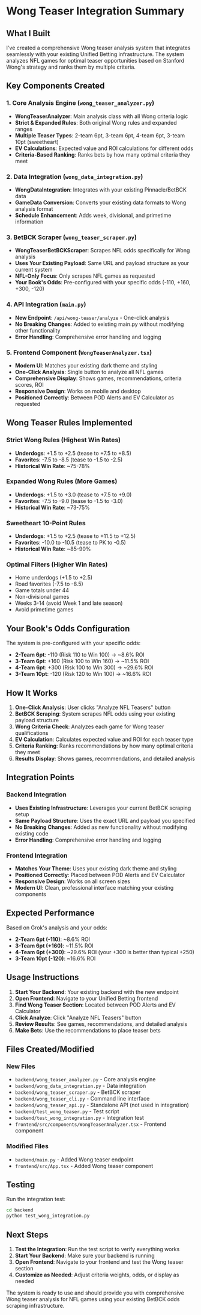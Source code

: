 # Wong Teaser Integration Summary

## What I Built

I've created a comprehensive Wong teaser analysis system that integrates seamlessly with your existing Unified Betting infrastructure. The system analyzes NFL games for optimal teaser opportunities based on Stanford Wong's strategy and ranks them by multiple criteria.

## Key Components Created

### 1. Core Analysis Engine (`wong_teaser_analyzer.py`)
- **WongTeaserAnalyzer**: Main analysis class with all Wong criteria logic
- **Strict & Expanded Rules**: Both original Wong rules and expanded ranges
- **Multiple Teaser Types**: 2-team 6pt, 3-team 6pt, 4-team 6pt, 3-team 10pt (sweetheart)
- **EV Calculations**: Expected value and ROI calculations for different odds
- **Criteria-Based Ranking**: Ranks bets by how many optimal criteria they meet

### 2. Data Integration (`wong_data_integration.py`)
- **WongDataIntegration**: Integrates with your existing Pinnacle/BetBCK data
- **GameData Conversion**: Converts your existing data formats to Wong analysis format
- **Schedule Enhancement**: Adds week, divisional, and primetime information

### 3. BetBCK Scraper (`wong_teaser_scraper.py`)
- **WongTeaserBetBCKScraper**: Scrapes NFL odds specifically for Wong analysis
- **Uses Your Existing Payload**: Same URL and payload structure as your current system
- **NFL-Only Focus**: Only scrapes NFL games as requested
- **Your Book's Odds**: Pre-configured with your specific odds (-110, +160, +300, -120)

### 4. API Integration (`main.py`)
- **New Endpoint**: `/api/wong-teaser/analyze` - One-click analysis
- **No Breaking Changes**: Added to existing main.py without modifying other functionality
- **Error Handling**: Comprehensive error handling and logging

### 5. Frontend Component (`WongTeaserAnalyzer.tsx`)
- **Modern UI**: Matches your existing dark theme and styling
- **One-Click Analysis**: Single button to analyze all NFL games
- **Comprehensive Display**: Shows games, recommendations, criteria scores, ROI
- **Responsive Design**: Works on mobile and desktop
- **Positioned Correctly**: Between POD Alerts and EV Calculator as requested

## Wong Teaser Rules Implemented

### Strict Wong Rules (Highest Win Rates)
- **Underdogs**: +1.5 to +2.5 (tease to +7.5 to +8.5)
- **Favorites**: -7.5 to -8.5 (tease to -1.5 to -2.5)
- **Historical Win Rate**: ~75-78%

### Expanded Wong Rules (More Games)
- **Underdogs**: +1.5 to +3.0 (tease to +7.5 to +9.0)
- **Favorites**: -7.5 to -9.0 (tease to -1.5 to -3.0)
- **Historical Win Rate**: ~73-75%

### Sweetheart 10-Point Rules
- **Underdogs**: +1.5 to +2.5 (tease to +11.5 to +12.5)
- **Favorites**: -10.0 to -10.5 (tease to PK to -0.5)
- **Historical Win Rate**: ~85-90%

### Optimal Filters (Higher Win Rates)
- Home underdogs (+1.5 to +2.5)
- Road favorites (-7.5 to -8.5)
- Game totals under 44
- Non-divisional games
- Weeks 3-14 (avoid Week 1 and late season)
- Avoid primetime games

## Your Book's Odds Configuration

The system is pre-configured with your specific odds:

- **2-Team 6pt**: -110 (Risk 110 to Win 100) → ~8.6% ROI
- **3-Team 6pt**: +160 (Risk 100 to Win 160) → ~11.5% ROI
- **4-Team 6pt**: +300 (Risk 100 to Win 300) → ~29.6% ROI
- **3-Team 10pt**: -120 (Risk 120 to Win 100) → ~16.6% ROI

## How It Works

1. **One-Click Analysis**: User clicks "Analyze NFL Teasers" button
2. **BetBCK Scraping**: System scrapes NFL odds using your existing payload structure
3. **Wong Criteria Check**: Analyzes each game for Wong teaser qualifications
4. **EV Calculation**: Calculates expected value and ROI for each teaser type
5. **Criteria Ranking**: Ranks recommendations by how many optimal criteria they meet
6. **Results Display**: Shows games, recommendations, and detailed analysis

## Integration Points

### Backend Integration
- **Uses Existing Infrastructure**: Leverages your current BetBCK scraping setup
- **Same Payload Structure**: Uses the exact URL and payload you specified
- **No Breaking Changes**: Added as new functionality without modifying existing code
- **Error Handling**: Comprehensive error handling and logging

### Frontend Integration
- **Matches Your Theme**: Uses your existing dark theme and styling
- **Positioned Correctly**: Placed between POD Alerts and EV Calculator
- **Responsive Design**: Works on all screen sizes
- **Modern UI**: Clean, professional interface matching your existing components

## Expected Performance

Based on Grok's analysis and your odds:

- **2-Team 6pt (-110)**: ~8.6% ROI
- **3-Team 6pt (+160)**: ~11.5% ROI  
- **4-Team 6pt (+300)**: ~29.6% ROI (your +300 is better than typical +250)
- **3-Team 10pt (-120)**: ~16.6% ROI

## Usage Instructions

1. **Start Your Backend**: Your existing backend with the new endpoint
2. **Open Frontend**: Navigate to your Unified Betting frontend
3. **Find Wong Teaser Section**: Located between POD Alerts and EV Calculator
4. **Click Analyze**: Click "Analyze NFL Teasers" button
5. **Review Results**: See games, recommendations, and detailed analysis
6. **Make Bets**: Use the recommendations to place teaser bets

## Files Created/Modified

### New Files
- `backend/wong_teaser_analyzer.py` - Core analysis engine
- `backend/wong_data_integration.py` - Data integration
- `backend/wong_teaser_scraper.py` - BetBCK scraper
- `backend/wong_teaser_cli.py` - Command line interface
- `backend/wong_teaser_api.py` - Standalone API (not used in integration)
- `backend/test_wong_teaser.py` - Test script
- `backend/test_wong_integration.py` - Integration test
- `frontend/src/components/WongTeaserAnalyzer.tsx` - Frontend component

### Modified Files
- `backend/main.py` - Added Wong teaser endpoint
- `frontend/src/App.tsx` - Added Wong teaser component

## Testing

Run the integration test:
```bash
cd backend
python test_wong_integration.py
```

## Next Steps

1. **Test the Integration**: Run the test script to verify everything works
2. **Start Your Backend**: Make sure your backend is running
3. **Open Frontend**: Navigate to your frontend and test the Wong teaser section
4. **Customize as Needed**: Adjust criteria weights, odds, or display as needed

The system is ready to use and should provide you with comprehensive Wong teaser analysis for NFL games using your existing BetBCK odds scraping infrastructure.
